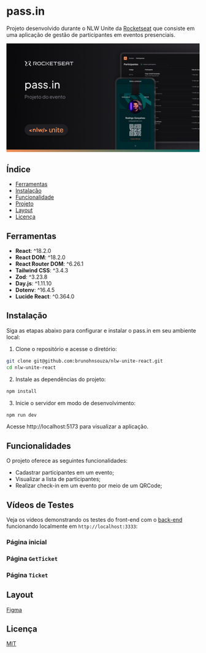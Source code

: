 # pass.in

Projeto desenvolvido durante o NLW Unite da [Rocketseat](https://app.rocketseat.com.br/) que consiste em uma aplicação de gestão de participantes em eventos presenciais.

![Notes](.github/preview.png)

## Índice

- [Ferramentas](#ferramentas)
- [Instalação](#instalação)
- [Funcionalidade](#funcionalidades)
- [Projeto](#projeto)
- [Layout](#layout)
- [Licença](#licença)

## Ferramentas

- **React**: ^18.2.0
- **React DOM**: ^18.2.0
- **React Router DOM**: ^6.26.1
- **Tailwind CSS**: ^3.4.3
- **Zod**: ^3.23.8
- **Day.js**: ^1.11.10
- **Dotenv**: ^16.4.5
- **Lucide React**: ^0.364.0

## Instalação

Siga as etapas abaixo para configurar e instalar o pass.in em seu ambiente local:

1. Clone o repositório e acesse o diretório:

```bash
git clone git@github.com:brunohnsouza/nlw-unite-react.git
cd nlw-unite-react
```

2. Instale as dependências do projeto:

```bash
npm install
```

3. Inicie o servidor em modo de desenvolvimento:

```bash
npm run dev
```

Acesse http://localhost:5173 para visualizar a aplicação.

## Funcionalidades

O projeto oferece as seguintes funcionalidades:

- Cadastrar participantes em um evento;
- Visualizar a lista de participantes;
- Realizar check-in em um evento por meio de um QRCode;

## Vídeos de Testes

Veja os vídeos demonstrando os testes do front-end com o [back-end](https://github.com/brunohnsouza/nlw-unite-node) funcionando localmente em `http://localhost:3333`:

### Página inicial

### Página `GetTicket`

### Página `Ticket`

## Layout

[Figma](https://www.figma.com/community/file/1356738933008624188/pass-in)

## Licença

[MIT](https://choosealicense.com/licenses/mit/)
